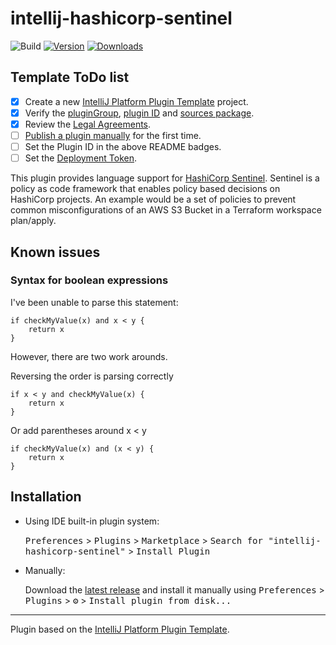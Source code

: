 # intellij-hashicorp-sentinel

![Build](https://github.com/tylersmith34/intellij-hashicorp-sentinel/workflows/Build/badge.svg)
[![Version](https://img.shields.io/jetbrains/plugin/v/PLUGIN_ID.svg)](https://plugins.jetbrains.com/plugin/PLUGIN_ID)
[![Downloads](https://img.shields.io/jetbrains/plugin/d/PLUGIN_ID.svg)](https://plugins.jetbrains.com/plugin/PLUGIN_ID)

## Template ToDo list
- [x] Create a new [IntelliJ Platform Plugin Template][template] project.
- [X] Verify the [pluginGroup](/gradle.properties), [plugin ID](/src/main/resources/META-INF/plugin.xml) and [sources package](/src/main/kotlin).
- [X] Review the [Legal Agreements](https://plugins.jetbrains.com/docs/marketplace/legal-agreements.html).
- [ ] [Publish a plugin manually](https://www.jetbrains.org/intellij/sdk/docs/basics/getting_started/publishing_plugin.html) for the first time.
- [ ] Set the Plugin ID in the above README badges.
- [ ] Set the [Deployment Token](https://plugins.jetbrains.com/docs/marketplace/plugin-upload.html).

<!-- Plugin description -->
This plugin provides language support for [HashiCorp Sentinel](https://www.hashicorp.com/sentinel/).  Sentinel is a policy as code framework that enables policy based decisions on HashiCorp projects.  An example would be a set of policies to prevent common misconfigurations of an AWS S3 Bucket in a Terraform workspace plan/apply.
<!-- Plugin description end -->

## Known issues
### Syntax for boolean expressions
I've been unable to parse this statement:
```
if checkMyValue(x) and x < y {
    return x
}
```
However, there are two work arounds.
 
Reversing the order is parsing correctly
```
if x < y and checkMyValue(x) {
    return x
}
```
Or add parentheses around x < y
```
if checkMyValue(x) and (x < y) {
    return x
}
```

## Installation

- Using IDE built-in plugin system:
  
  <kbd>Preferences</kbd> > <kbd>Plugins</kbd> > <kbd>Marketplace</kbd> > <kbd>Search for "intellij-hashicorp-sentinel"</kbd> >
  <kbd>Install Plugin</kbd>
  
- Manually:

  Download the [latest release](https://github.com/tylersmith34/intellij-hashicorp-sentinel/releases/latest) and install it manually using
  <kbd>Preferences</kbd> > <kbd>Plugins</kbd> > <kbd>⚙️</kbd> > <kbd>Install plugin from disk...</kbd>


---
Plugin based on the [IntelliJ Platform Plugin Template][template].

[template]: https://github.com/JetBrains/intellij-platform-plugin-template
